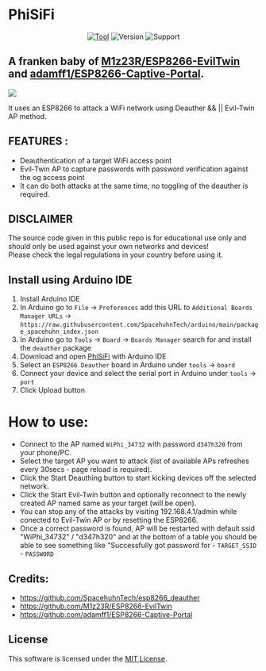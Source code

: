 # PhiSiFi
<p align="center">
<a href="https://github.com/p3tr0s/PhiSiFi/"><img title="Tool" src="https://img.shields.io/badge/Tool-PhiSiFi-green"></a>
<img title="Version" src="https://img.shields.io/badge/Version-1.0-green">
<img title="Support" src="https://img.shields.io/badge/Support-No-red">
</p>

## A franken baby of [M1z23R/ESP8266-EvilTwin](https://github.com/M1z23R/ESP8266-EvilTwin) and [adamff1/ESP8266-Captive-Portal](https://github.com/adamff1/ESP8266-Captive-Portal).

<img src="https://user-images.githubusercontent.com/32341044/202444452-3e7c9ab0-1643-4996-8319-18b8c25544fa.jpg"></img><br>

It uses an ESP8266 to attack a WiFi network using Deauther && || Evil-Twin AP method.

## FEATURES :
* Deauthentication of a target WiFi access point
* Evil-Twin AP to capture passwords with password verification against the og access point
* It can do both attacks at the same time, no toggling of the deauther is required. 

## DISCLAIMER
The source code given in this public repo is for educational use only and should only be used against your own networks and devices!<br>
Please check the legal regulations in your country before using it.

## Install using Arduino IDE
1. Install Arduino IDE
2. In Arduino go to `File` -> `Preferences` add this URL to `Additional Boards Manager URLs` ->
   `https://raw.githubusercontent.com/SpacehuhnTech/arduino/main/package_spacehuhn_index.json`  
3. In Arduino go to `Tools` -> `Board` -> `Boards Manager` search for and install the `deauther` package  
4. Download and open [PhiSiFi](https://github.com/p3tr0s/PhiSiFi/blob/main/ESP8266_PhiSiFi.ino) with Arduino IDE
6. Select an `ESP8266 Deauther` board in Arduino under `tools` -> `board`
7. Connect your device and select the serial port in Arduino under `tools` -> `port`
8. Click Upload button

# How to use:
- Connect to the AP named `WiPhi_34732` with password `d347h320` from your phone/PC.
- Select the target AP you want to attack (list of available APs refreshes every 30secs - page reload is required).
- Click the Start Deauthing button to start kicking devices off the selected network.
- Click the Start Evil-Twin button and optionally reconnect to the newly created AP named same as your target (will be open).
- You can stop any of the attacks by visiting 192.168.4.1/admin while conected to Evil-Twin AP or by resetting the ESP8266.
- Once a correct password is found, AP will be restarted with default ssid "WiPhi_34732" / "d347h320" and at the bottom of a table you should be able to see something like "Successfully got password for - `TARGET_SSID` - `PASSWORD`

## Credits:
* https://github.com/SpacehuhnTech/esp8266_deauther
* https://github.com/M1z23R/ESP8266-EvilTwin
* https://github.com/adamff1/ESP8266-Captive-Portal

## License 
This software is licensed under the [MIT License](https://opensource.org/licenses/MIT).
